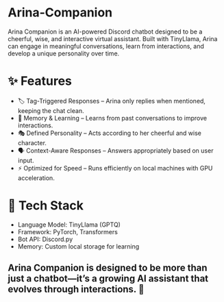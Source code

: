 # Arina-Companion
Arina Companion is an AI-powered Discord chatbot designed to be a cheerful, wise, and interactive virtual assistant. Built with TinyLlama, Arina can engage in meaningful conversations, learn from interactions, and develop a unique personality over time.

# ✨ Features
- 🏷 Tag-Triggered Responses – Arina only replies when mentioned, keeping the chat clean.
- 🧠 Memory & Learning – Learns from past conversations to improve interactions.
- 🎭 Defined Personality – Acts according to her cheerful and wise character.
- 🗣 Context-Aware Responses – Answers appropriately based on user input.
- ⚡ Optimized for Speed – Runs efficiently on local machines with GPU acceleration.

# 🔧 Tech Stack
- Language Model: TinyLlama (GPTQ)
- Framework: PyTorch, Transformers
- Bot API: Discord.py
- Memory: Custom local storage for learning
## Arina Companion is designed to be more than just a chatbot—it’s a growing AI assistant that evolves through interactions. 🚀
